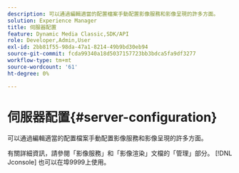```yaml
---
description: 可以通過編輯適當的配置檔案手動配置影像服務和影像呈現的許多方面。
solution: Experience Manager
title: 伺服器配置
feature: Dynamic Media Classic,SDK/API
role: Developer,Admin,User
exl-id: 2bb81f55-98da-47a1-8214-49b9bd30eb94
source-git-commit: fcda99340a18d5037157723bb3bdca5fa9df3277
workflow-type: tm+mt
source-wordcount: '61'
ht-degree: 0%

---
```


# 伺服器配置{#server-configuration}

可以通過編輯適當的配置檔案手動配置影像服務和影像呈現的許多方面。

有關詳細資訊，請參閱「影像服務」和「影像渲染」文檔的「管理」部分。 [!DNL Jconsole] 也可以在埠9999上使用。
